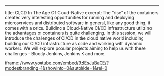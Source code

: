 ---
title: CI/CD In The Age Of Cloud-Native
excerpt:
  The “rise” of the containers created very interesting opportunities for running and deploying microservices and distributed software in general, like any good thing, it comes with a price. Building a Cloud-Native CI/CD infrastructure utilizing the advantages of containers is quite challenging. In this session, we will introduce the challenges of CI/CD in the cloud native world including building our CI/CD infrastructure as code and working with dynamic workers. We will explore popular projects aiming to help us with these challenges -  Bloody Jenkins, Jenkins X and more.

iframe: //www.youtube.com/embed/9zlEsJuBaGE/?modestbranding=1&showinfo=0&autohide=1&rel=0
